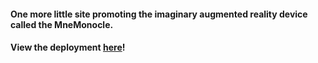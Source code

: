 #### One more little site promoting the imaginary augmented reality device called the MneMonocle. 
#### View the deployment [here](https://j-kincaid.github.io/one-page-238)!
